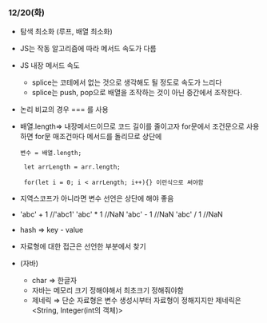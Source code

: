 ### 12/20(화)

- 탐색 최소화 (루프, 배열 최소화)
- JS는 작동 알고리즘에 따라 메서드 속도가 다름
- JS 내장 메서드 속도
    - splice는 코테에서 없는 것으로 생각해도 될 정도로 속도가 느리다
    - splice는 push, pop으로 배열을 조작하는 것이 아닌 중간에서 조작한다.
- 논리 비교의 경우 === 를 사용
- 배열.length⇒ 내장메서드이므로 코드 길이를 줄이고자 for문에서 조건문으로 사용하면 for문 매조건마다 메서드를 돌리므로 상단에

      변수 = 배열.length;

       let arrLength = arr.length;

       for(let i = 0; i < arrLength; i++){} 이런식으로 써야함

- 지역스코프가 아니라면 변수 선언은 상단에 해야 좋음
- 'abc' + 1  //'abc1'
'abc' * 1   //NaN
'abc' - 1   //NaN
'abc' / 1   //NaN
- hash ⇒ key - value
- 자료형에 대한 접근은 선언한 부분에서 찾기

- (자바)
    - char ⇒ 한글자
    - 자바는 메모리 크기 정해야해서 최초크기 정해줘야함
    - 제네릭 ⇒ 단순 자료형은 변수 생성시부터 자료형이 정해지지만 제네릭은 <String, Integer(int의 객체)>
